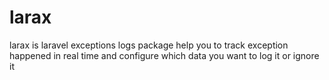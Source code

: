 # larax
larax is laravel exceptions logs package help you to track exception happened in real time and configure which data you want to log it or ignore it
